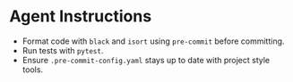 # Agent Instructions

- Format code with `black` and `isort` using `pre-commit` before committing.
- Run tests with `pytest`.
- Ensure `.pre-commit-config.yaml` stays up to date with project style tools.
